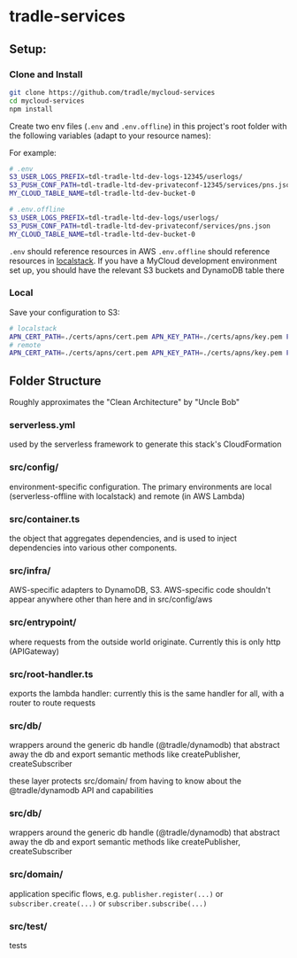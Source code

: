 # tradle-services

## Setup:

### Clone and Install

```sh
git clone https://github.com/tradle/mycloud-services
cd mycloud-services
npm install
```

Create two env files (`.env` and `.env.offline`) in this project's root folder with the following variables (adapt to your resource names):

For example:

```sh
# .env
S3_USER_LOGS_PREFIX=tdl-tradle-ltd-dev-logs-12345/userlogs/
S3_PUSH_CONF_PATH=tdl-tradle-ltd-dev-privateconf-12345/services/pns.json
MY_CLOUD_TABLE_NAME=tdl-tradle-ltd-dev-bucket-0
```

```sh
# .env.offline
S3_USER_LOGS_PREFIX=tdl-tradle-ltd-dev-logs/userlogs/
S3_PUSH_CONF_PATH=tdl-tradle-ltd-dev-privateconf/services/pns.json
MY_CLOUD_TABLE_NAME=tdl-tradle-ltd-dev-bucket-0
```

`.env` should reference resources in AWS
`.env.offline` should reference resources in [localstack](https://github.com/localstack/localstack). If you have a MyCloud development environment set up, you should have the relevant S3 buckets and DynamoDB table there

### Local

Save your configuration to S3:

```sh
# localstack
APN_CERT_PATH=./certs/apns/cert.pem APN_KEY_PATH=./certs/apns/key.pem FCM_KEY=your-fcm-or-gcm-key npm run pushconf:local
# remote
APN_CERT_PATH=./certs/apns/cert.pem APN_KEY_PATH=./certs/apns/key.pem FCM_KEY=your-fcm-or-gcm-key npm run pushconf
```

## Folder Structure

Roughly approximates the "Clean Architecture" by "Uncle Bob"

### serverless.yml

used by the serverless framework to generate this stack's CloudFormation

### src/config/

environment-specific configuration. The primary environments are local (serverless-offline with localstack) and remote (in AWS Lambda)

### src/container.ts

the object that aggregates dependencies, and is used to inject dependencies into various other components.

### src/infra/

AWS-specific adapters to DynamoDB, S3. AWS-specific code shouldn't appear anywhere other than here and in src/config/aws

### src/entrypoint/

where requests from the outside world originate. Currently this is only http (APIGateway)

### src/root-handler.ts

exports the lambda handler: currently this is the same handler for all, with a router to route requests

### src/db/

wrappers around the generic db handle (@tradle/dynamodb) that abstract away the db and export semantic methods like createPublisher, createSubscriber

these layer protects src/domain/ from having to know about the @tradle/dynamodb API and capabilities

### src/db/

wrappers around the generic db handle (@tradle/dynamodb) that abstract away the db and export semantic methods like createPublisher, createSubscriber

### src/domain/

application specific flows, e.g. `publisher.register(...)` or `subscriber.create(...)` or `subscriber.subscribe(...)`

### src/test/

tests

